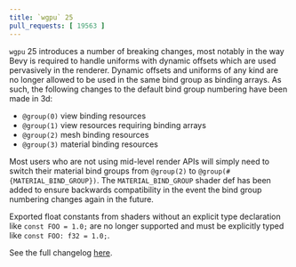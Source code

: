 ```yaml
---
title: `wgpu` 25
pull_requests: [ 19563 ]
---
```


`wgpu` 25 introduces a number of breaking changes, most notably in the way Bevy is required to handle
uniforms with dynamic offsets which are used pervasively in the renderer. Dynamic offsets and uniforms
of any kind are no longer allowed to be used in the same bind group as binding arrays. As such, the
following changes to the default bind group numbering have been made in 3d:

- `@group(0)` view binding resources
- `@group(1)` view resources requiring binding arrays
- `@group(2)` mesh binding resources
- `@group(3)` material binding resources

Most users who are not using mid-level render APIs will simply need to switch their material bind groups
from `@group(2)` to `@group(#{MATERIAL_BIND_GROUP})`. The `MATERIAL_BIND_GROUP` shader def has been added
to ensure backwards compatibility in the event the bind group numbering changes again in the future.

Exported float constants from shaders without an explicit type declaration like `const FOO = 1.0;` are no
longer supported and must be explicitly typed like `const FOO: f32 = 1.0;`.

See the full changelog [here](https://github.com/gfx-rs/wgpu/blob/trunk/CHANGELOG.md#v2500-2025-04-10).
